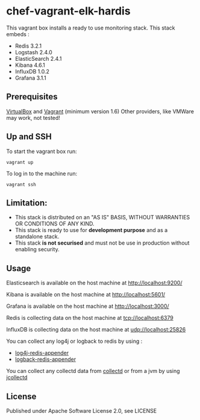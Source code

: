 # chef-vagrant-elk-hardis
This vagrant box installs a ready to use monitoring stack.
 This stack embeds :
 * Redis 3.2.1
 * Logstash 2.4.0
 * ElasticSearch 2.4.1
 * Kibana 4.6.1
 * InfluxDB 1.0.2
 * Grafana 3.1.1

## Prerequisites

[VirtualBox](https://www.virtualbox.org/) and [Vagrant](http://www.vagrantup.com/) (minimum version 1.6)
Other providers, like VMWare may work, not tested!


## Up and SSH

To start the vagrant box run:

    vagrant up

To log in to the machine run:

    vagrant ssh

## Limitation:
* This stack is distributed on an "AS IS" BASIS, WITHOUT WARRANTIES OR CONDITIONS OF ANY KIND.
* This stack is ready to use for **development purpose** and as a standalone stack. 
* This stack **is not securised** and must not be use in production without enabling security.

## Usage

Elasticsearch is available on the host machine at [http://localhost:9200/](http://localhost:9200/) 

Kibana is available on the host machine at [http://localhost:5601/](http://localhost:5601/)

Grafana  is available on the host machine at [http://localhost:3000/](http://localhost:3000/)
 
Redis is collecting data on the host machine at [tcp://localhost:6379](tcp://localhost:6379)

InfluxDB is collecting data on the host machine at [udp://localhost:25826](udp://localhost:25826)

You can collect any log4j or logback to redis by using :
* [log4j-redis-appender](https://github.com/hardisgroupcom/log4j-redis-appender)
* [logback-redis-appender](https://github.com/hardisgroupcom/logback-redis-appender)

You can collect any collectd data from [collectd](https://collectd.org) or from a jvm by using [jcollectd](https://github.com/hardisgroupcom/jcollectd)


## License

Published under Apache Software License 2.0, see LICENSE